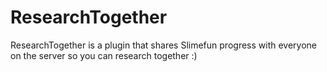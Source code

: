 # ResearchTogether

ResearchTogether is a plugin that shares Slimefun progress with everyone on the server so you can research together :)